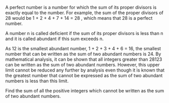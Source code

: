 A perfect number is a number for which the sum of its proper divisors is exactly equal to the number. For example, the sum of the proper divisors of
28 would be 1 + 2 + 4 + 7 + 14 = 28 , which means that 28 is a perfect number.

A number n  is called deficient if the sum of its proper divisors is less than n
and it is called abundant if this sum exceeds n.

As 12 is the smallest abundant number,
1 + 2 + 3 + 4 + 6 = 16, the smallest number that can be written as the sum of two abundant numbers is 24. 
By mathematical analysis, it can be shown that all integers greater than 28123
can be written as the sum of two abundant numbers. However, this upper limit cannot be reduced any further 
by analysis even though it is known that the greatest number that cannot be expressed as the sum of 
two abundant numbers is less than this limit.

Find the sum of all the positive integers which cannot be written as the sum of two abundant numbers.